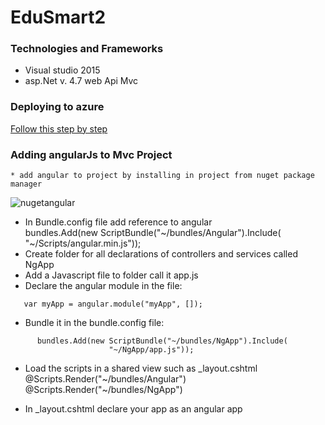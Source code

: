 # EduSmart2



### Technologies and Frameworks

* Visual studio 2015
* asp.Net v. 4.7 web Api Mvc

### Deploying to azure
[Follow this step by step](https://docs.microsoft.com/en-us/azure/app-service/app-service-deploy-local-git)


### Adding angularJs to Mvc Project
```
* add angular to project by installing in project from nuget package manager

```

![nugetangular](https://user-images.githubusercontent.com/29547972/36638073-549ca95e-19b8-11e8-86f5-abc246227df6.png)
 
* In Bundle.config file add reference to angular                      
        bundles.Add(new ScriptBundle("~/bundles/Angular").Include(
                        "~/Scripts/angular.min.js"));
* Create folder for all declarations of controllers and services called NgApp
* Add a Javascript file to folder call it app.js
* Declare the angular module in the file:
 ```
    var myApp = angular.module("myApp", []);
 ``` 
 * Bundle it in the bundle.config file:
```
      bundles.Add(new ScriptBundle("~/bundles/NgApp").Include(
                      "~/NgApp/app.js"));
  ```                    
  * Load the scripts in a shared view such as _layout.cshtml
       @Scripts.Render("~/bundles/Angular")
       @Scripts.Render("~/bundles/NgApp")

* In _layout.cshtml declare your app as an angular app 

  <html ng-app="myApp">

```

